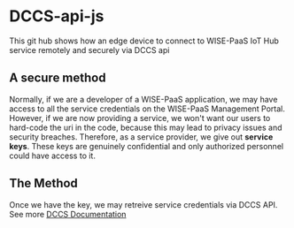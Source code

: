 # DCCS-api-js

This git hub shows how an edge device to connect to WISE-PaaS IoT Hub service remotely and securely via DCCS api

## A secure method

Normally, if we are a developer of a WISE-PaaS application, we may have access to all the service credentials on the WISE-PaaS Management Portal. However, if we are now providing a service, we won't want our users to hard-code the uri in the code, because this may lead to privacy issues and security breaches. Therefore, as a service provider, we give out **service keys**. These keys are genuinely confidential and only authorized personnel could have access to it.

## The Method

Once we have the key, we may retreive service credentials via DCCS API.     See more [DCCS Documentation](http://bit.ly/wisepaas-apis-dccs)
